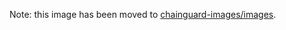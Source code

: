 Note: this image has been moved to [chainguard-images/images](https://github.com/chainguard-images/images/tree/main/images/glibc-dynamic).

